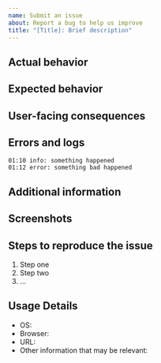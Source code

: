 ```yaml
---
name: Submit an issue
about: Report a bug to help us improve
title: "[Title]: Brief description"
---
```


<!-- Please remove any unused sections.

Note that anything written between these symbols will not appear in the actual, published issue. They serve as instructions for filling out this template. You may want to use the 'preview' tab above this textbox to verify formatting before submitting.

Instructions:
- Title line template: [Title]: Brief description

-->

## Actual behavior
<!-- Briefly describe the current behavior, including screenshots or other references when applicable
-->


## Expected behavior
<!-- Briefly describe the expected behavior (but that did not occur) -->


## User-facing consequences
<!--
Implications and real-world consequences for learners, coaches, admins, and other users of the application
-->


## Errors and logs
<!-- Remove this section if unused. Example below:  -->

```
01:10 info: something happened
01:12 error: something bad happened
```


## Additional information
<!-- Include screenshots, code, or notes to help us better understand the issue -->


## Screenshots
<!-- Remove this section if unused -->


## Steps to reproduce the issue
1. Step one
2. Step two
3. ...


## Usage Details
<!-- Please give details about how you were using Studio. -->
 - OS:
 - Browser:
 - URL:
 - Other information that may be relevant:
